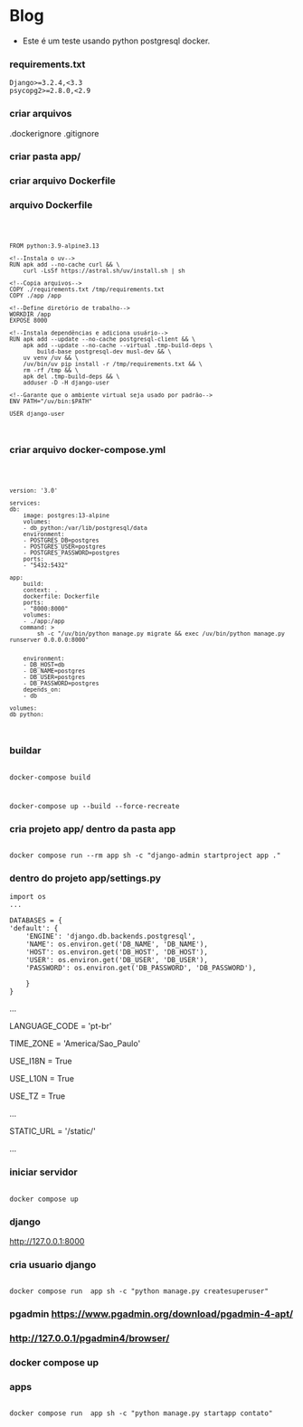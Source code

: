 # Blog

- Este é um teste usando python postgresql docker.

### requirements.txt
    Django>=3.2.4,<3.3
    psycopg2>=2.8.0,<2.9

### criar arquivos
.dockerignore
.gitignore

### criar pasta app/

### criar arquivo Dockerfile

### arquivo Dockerfile 
<code>

    FROM python:3.9-alpine3.13

    <!--Instala o uv-->
    RUN apk add --no-cache curl && \
        curl -LsSf https://astral.sh/uv/install.sh | sh

    <!--Copia arquivos-->
    COPY ./requirements.txt /tmp/requirements.txt
    COPY ./app /app

    <!--Define diretório de trabalho-->
    WORKDIR /app
    EXPOSE 8000

    <!--Instala dependências e adiciona usuário-->
    RUN apk add --update --no-cache postgresql-client && \
        apk add --update --no-cache --virtual .tmp-build-deps \
            build-base postgresql-dev musl-dev && \
        uv venv /uv && \
        /uv/bin/uv pip install -r /tmp/requirements.txt && \
        rm -rf /tmp && \
        apk del .tmp-build-deps && \
        adduser -D -H django-user

    <!--Garante que o ambiente virtual seja usado por padrão-->
    ENV PATH="/uv/bin:$PATH"

    USER django-user

</code>

### criar arquivo docker-compose.yml

<code>

    version: '3.0'

    services:
    db:
        image: postgres:13-alpine
        volumes:
        - db_python:/var/lib/postgresql/data
        environment:
        - POSTGRES_DB=postgres
        - POSTGRES_USER=postgres
        - POSTGRES_PASSWORD=postgres
        ports:
        - "5432:5432"

    app:
        build:
        context: .
        dockerfile: Dockerfile
        ports:
        - "8000:8000"
        volumes:
        - ./app:/app
       command: >
            sh -c "/uv/bin/python manage.py migrate && exec /uv/bin/python manage.py runserver 0.0.0.0:8000"


        environment:
        - DB_HOST=db
        - DB_NAME=postgres
        - DB_USER=postgres
        - DB_PASSWORD=postgres
        depends_on:
        - db

    volumes:
    db_python:

</code>

### buildar 
<code>
docker-compose build
</code>

###
<code>
docker-compose up --build --force-recreate
</code>

### cria projeto app/ dentro da pasta app
<code>
docker compose run --rm app sh -c "django-admin startproject app ."
</code>

### dentro do projeto app/settings.py
    import os
    ...

    DATABASES = {
    'default': {
        'ENGINE': 'django.db.backends.postgresql',
        'NAME': os.environ.get('DB_NAME', 'DB_NAME'),
        'HOST': os.environ.get('DB_HOST', 'DB_HOST'),
        'USER': os.environ.get('DB_USER', 'DB_USER'),
        'PASSWORD': os.environ.get('DB_PASSWORD', 'DB_PASSWORD'),
        
        }
    }

...



LANGUAGE_CODE = 'pt-br'

TIME_ZONE = 'America/Sao_Paulo'

USE_I18N = True

USE_L10N = True

USE_TZ = True

...

STATIC_URL = '/static/'

...

### iniciar servidor
<code>
docker compose up
</code>

### django
http://127.0.0.1:8000

### cria usuario django
<code>
docker compose run  app sh -c "python manage.py createsuperuser"
</code>

### pgadmin https://www.pgadmin.org/download/pgadmin-4-apt/


### http://127.0.0.1/pgadmin4/browser/


### docker compose up


### apps
<code>
docker compose run  app sh -c "python manage.py startapp contato"
</code>






